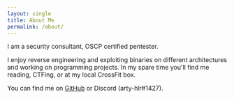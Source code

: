 ```yaml
---
layout: single
title: About Me
permalink: /about/
---
```


I am a security consultant, OSCP certified pentester.

I enjoy reverse engineering and exploiting binaries on different architectures and working on programming projects. In my spare time you'll find me reading, CTFing, or at my local CrossFit box.

You can find me on [GitHub](https://github.com/arty-hlr) or Discord (arty-hlr#1427).
